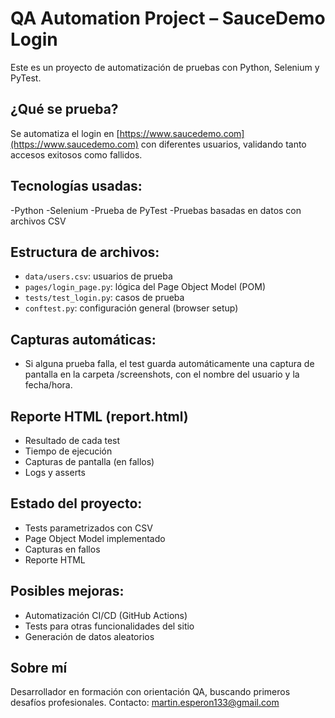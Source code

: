 # QA Automation Project – SauceDemo Login

Este es un proyecto de automatización de pruebas con Python, Selenium y PyTest.

## ¿Qué se prueba?

Se automatiza el login en [https://www.saucedemo.com](https://www.saucedemo.com) con diferentes usuarios, validando tanto accesos exitosos como fallidos.

## Tecnologías usadas:

-Python
-Selenium
-Prueba de PyTest
-Pruebas basadas en datos con archivos CSV

## Estructura de archivos:

- `data/users.csv`: usuarios de prueba
- `pages/login_page.py`: lógica del Page Object Model (POM)
- `tests/test_login.py`: casos de prueba
- `conftest.py`: configuración general (browser setup)

## Capturas automáticas:

- Si alguna prueba falla, el test guarda automáticamente una captura de pantalla en la carpeta /screenshots, con el nombre del usuario y la fecha/hora.

## Reporte HTML (report.html)
- Resultado de cada test
- Tiempo de ejecución
- Capturas de pantalla (en fallos)
- Logs y asserts

## Estado del proyecto:
- Tests parametrizados con CSV
- Page Object Model implementado
- Capturas en fallos
- Reporte HTML

## Posibles mejoras:
- Automatización CI/CD (GitHub Actions)
- Tests para otras funcionalidades del sitio
- Generación de datos aleatorios

## Sobre mí
Desarrollador en formación con orientación QA, buscando primeros desafíos profesionales.
Contacto:
martin.esperon133@gmail.com
